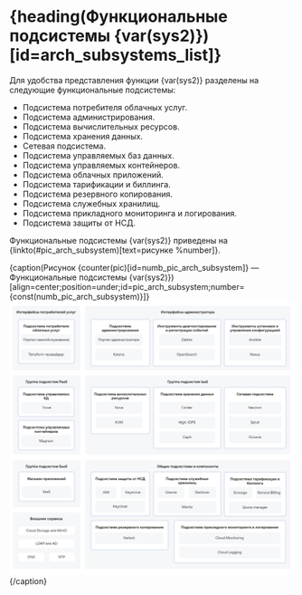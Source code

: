 # {heading(Функциональные подсистемы {var(sys2)})[id=arch_subsystems_list]}

Для удобства представления функции {var(sys2)} разделены на следующие функциональные подсистемы:

* Подсистема потребителя облачных услуг.
* Подсистема администрирования.
* Подсистема вычислительных ресурсов.
* Подсистема хранения данных.
* Сетевая подсистема.
* Подсистема управляемых баз данных.
* Подсистема управляемых контейнеров.
* Подсистема облачных приложений.
* Подсистема тарификации и биллинга.
* Подсистема резервного копирования.
* Подсистема служебных хранилищ.
* Подсистема прикладного мониторинга и логирования.
* Подсистема защиты от НСД.

Функциональные подсистемы {var(sys2)} приведены на {linkto(#pic_arch_subsystem)[text=рисунке %number]}.

{caption(Рисунок {counter(pic)[id=numb_pic_arch_subsystem]} — Функциональные подсистемы {var(sys2)})[align=center;position=under;id=pic_arch_subsystem;number={const(numb_pic_arch_subsystem)}]}
![Функциональные подсистемы {var(sys2)}](./assets/arch_subsystem.png)
{/caption}